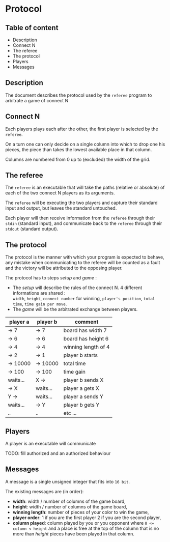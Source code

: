 # Protocol

## Table of content

- Description
- Connect N
- The referee
- The protocol
- Players
- Messages

## Description

The document describes the protocol used by the `referee` program to arbitrate a game of connect N

## Connect N

Each players plays each after the other, the first player is selected by the `referee`.

On a turn one can only decide on a single column into which to drop one his pieces,
the piece than takes the lowest available place in that column.

Columns are numbered from 0 up to (excluded) the width of the grid.

## The referee

The `referee` is an executable that will take the paths (relative or absolute) of each of the two
connect N players as its arguments.

The `referee` will be executing the two players and capture their standard input and output,
but leaves the standard untouched.

Each player will then receive information from the `referee` through their `stdin` (standard input),
and communicate back to the `referee` through their `stdout` (standard output).


## The protocol

The protocol is the manner with which your program is expected to behave,
any mistake when communicating to the referee will be counted as a fault
and the victory will be attributed to the opposing player.

The protocol has to steps *setup* and *game* :   
- The *setup* will describe the rules of the connect N. 4 different informations are shared :   
`width`, `height`, `connect number` for winning, `player's position`, `total time`, `time gain per move`. 
- The *game* will be the arbitrated exchange between players.

| player a | player b | comment             |
|----------|----------|---------------------|
| -> 7     | -> 7     | board has width 7  	|
| -> 6     | -> 6     | board has height 6  |
| -> 4     | -> 4     | winning length of 4 |
| -> 2     | -> 1     | player b starts     |
| -> 10000 | -> 10000 | total time          |
| -> 100   | -> 100   | time gain           |
| waits... | X ->     | player b sends X    |
| -> X     | waits... | player a gets X     |
| Y ->     | waits... | player a sends Y    |
| waits... | -> Y     | player b gets Y     |
|    ..    |    ..    | etc ...             |

## Players

A player is an executable will communicate

TODO: fill authorized and an authorized behaviour


## Messages

A message is a single unsigned integer that fits into `16 bit`.

The existing messages are (in order):
- **width**: width / number of columns of the game board,
- **height**: width / number of columns of the game board,
- **winning length**: number of pieces of your color to win the game,
- **player order**: 1 if you are the first player 2 if you are the second player,
- **column played**: column played by you or you opponent where `0 <= column < height`
and a place is free at the top of the column that is no more than *height* pieces have been played in that column.
